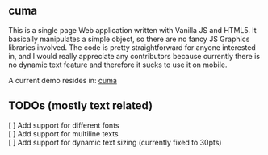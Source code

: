 ## cuma

This is a single page Web application written with Vanilla JS and HTML5. It basically manipulates a simple <Canvas> object, so there are no fancy JS Graphics libraries involved. The code is pretty straightforward for anyone interested in, and I would really appreciate any contributors because currently there is no dynamic text feature and therefore it sucks to use it on mobile.

A current demo resides in: [cuma](http://mehmetcan.io/cuma/)

## TODOs (mostly text related)
[ ] Add support for different fonts  
[ ] Add support for multiline texts  
[ ] Add support for dynamic text sizing (currently fixed to 30pts)  
